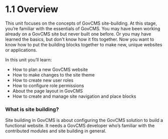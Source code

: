 # 1.1 Overview

This unit focuses on the concepts of GovCMS site-building. At this stage, you’re familiar with the essentials of GovCMS. You may have been working already on a GovCMS site but never built one before. Or you may have learned the basics, but don't know how it fits together. Now you want to know how to put the building blocks together to make new, unique websites or applications.

In this unit you’ll learn:

* How to plan a new GovCMS website
* How to make changes to the site theme
* How to create new user roles
* How to configure role permissions
* About the page layout in GovCMS
* How to create and manage site navigation and place blocks

### What is site building?

Site building in GovCMS is about configuring the GovCMS solution to build a functional website. It needs a GovCMS developer who’s familiar with the contributed modules and site building in general.

